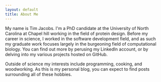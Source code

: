 ```yaml
---
layout: default
title: About Me
---
```


My name is Tim Jacobs. I'm a PhD candidate at the University of North
Carolina at Chapel hill working in the field of protein design. Before
my career in science, I worked in the software development field, and as such my
graduate work focuses largely in the burgeoning field of computational biology. You can
find out more by perusing my LinkedIn account, or by delving into my various
projects hosted on GitHub.

Outside of science my interests include programming, cooking, and woodworking. As
this is my personal blog, you can expect to find posts surrounding all of these
hobbies.
